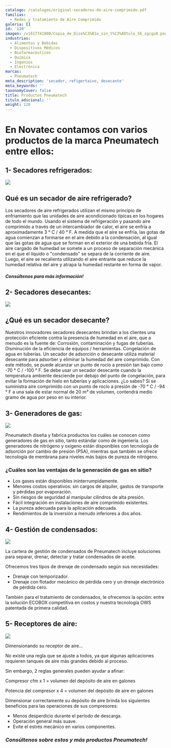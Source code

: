 ```yaml
---
catalogo: /catalogos/original-secadores-de-aire-comprimido.pdf
familias:
  - Redes y tratamiento de Aire Comprimido
galeria: []
id: '120'
imagen: /v1617741800/Copia_de_Dise%C3%B1o_sin_t%C3%ADtulo_56_zgcgu8.png
industrias:
  - Alimentos y Bebidas
  - Dispositivos Médicos
  - Biofarmacéuticos
  - Química
  - Ingenios
  - Electrónica
marcas:
  - Pneumatech
meta_description: 'secador, refigertaivo, desecante'
meta_keywords: ''
taxonomyCover: false
title: Productos Pneumatech
titulo_adicional: ''
weight: 120
---
```



# En Novatec contamos con varios productos de la marca Pneumatech entre ellos:

## **1- Secadores refrigerados:**

![](https://res.cloudinary.com/novatec/v1602696134/cq5dam.web.800.800_exsalv.jpg)

## **Qué es un secador de aire refrigerado?**

Los secadores de aire refrigerados utilizan el mismo principio de enfriamiento que las unidades de aire acondicionado típicas en los hogares de todo el mundo. Usando el sistema de refrigeración y pasando aire comprimido a través de un intercambiador de calor, el aire se enfría a aproximadamente 3 ° C / 40 ° F. A medida que el aire se enfría, las gotas de agua comienzan a formarse en el aire debido a la condensación, al igual que las gotas de agua que se forman en el exterior de una bebida fría. El aire cargado de humedad se somete a un proceso de separación mecánica en el que el líquido o "condensado" se separa de la corriente de aire. Luego, el aire se recalienta utilizando el aire entrante que reduce la humedad relativa del aire y atrapa la humedad restante en forma de vapor.

#### _Consúltenos para más información!_

## **2- Secadores desecantes:**

![](https://res.cloudinary.com/novatec/v1602696220/cq5dam.web.800.800_1_vxo8vz.jpg)

## **¿Qué es un secador desecante?**

Nuestros innovadores secadores desecantes brindan a los clientes una protección eficiente contra la presencia de humedad en el aire, que a menudo es la fuente de: Corrosión, contaminación y fugas de tuberías. Disminución de la eficiencia de equipos / herramientas. Congelación de agua en tuberías. Un secador de adsorción o desecante utiliza material desecante para adsorber y eliminar la humedad del aire comprimido. Con este método, se puede alcanzar un punto de rocío a presión tan bajo como -70 ° C / -100 ° F. Se debe usar un secador desecante cuando la temperatura ambiente desciende por debajo del punto de congelación, para evitar la formación de hielo en tuberías y aplicaciones. ¿Lo sabes? Si se suministra aire comprimido con un punto de rocío a presión de -70 ° C / -94 ° F a una sala de estar normal de 20 m³ de volumen, contendrá medio gramo de agua por peso en su interior.

## **3- Generadores de gas:**

![](https://res.cloudinary.com/novatec/v1602696682/cq5dam.web.800.800_2_hsuogt.jpg)

Pneumatech diseña y fabrica productos los cuáles se conocen como generadores de gas en sitio, tanto estándar como de ingeniería. Los generadores de nitrógeno y oxígeno están disponibles con tecnología de adsorción por cambio de presión (PSA), mientras que también se ofrece tecnología de membrana para niveles más bajos de pureza de nitrógeno.

### **¿Cuáles son las ventajas de la generación de gas en sitio?**

* Los gases están disponibles ininterrumpidamente.
* Menores costos operativos: sin cargos de alquiler, gastos de transporte y pérdidas por evaporación.
* Sin riesgos de seguridad al manipular cilindros de alta presión.
* Fácil integración en instalaciones de aire comprimido existentes.
* La pureza adecuada para la aplicación adecuada.
* Rendimientos de la inversión a menudo inferiores a dos años.

## **4- Gestión de condensados:**

![](https://res.cloudinary.com/novatec/v1602696951/cq5dam.web.800.800_3_guqaxb.jpg)

La cartera de gestión de condensados ​​de Pneumatech incluye soluciones para separar, drenar, detectar y tratar condensados ​​de aceite.

Ofrecemos tres tipos de drenaje de condensado según sus necesidades: 

* Drenaje con temporizador.
* Drenaje con flotador mecánico de pérdida cero y un drenaje electrónico de pérdida cero. 

También para el tratamiento de condensados, le ofrecemos la opción: entre la solución ECOBOX competitiva en costos y nuestra tecnología OWS patentada de primera calidad.

## **5- Receptores de aire:** 

![](https://res.cloudinary.com/novatec/v1602697352/cq5dam.web.800.800_4_f1ob9j.jpg)

Dimensionando su receptor de aire...

No existe una regla que se ajuste a todos, ya que algunas aplicaciones requieren tanques de aire más grandes debido al proceso.

Sin embargo, 2 reglas generales pueden ayudar a afinar:

Compresor cfm x 1 = volumen del depósito de aire en galones

Potencia del compresor x 4 = volumen del depósito de aire en galones

Dimensionar correctamente su depósito de aire brinda los siguientes beneficios para las operaciones de sus compresores:

* Menos desperdicio durante el período de descarga.
* Operación general más suave.
* Evite el estrés mecánico en varios componentes.

### **_Consúltenos sobre estos y más productos Pneumatech!_**
